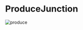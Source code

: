 # ProduceJunction

![produce](https://user-images.githubusercontent.com/89389822/139604849-5593d9e6-975f-4925-884c-2ff41ff3b550.gif)
